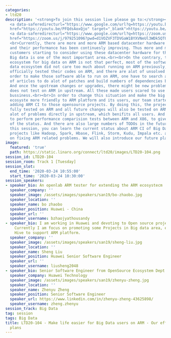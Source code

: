 ```yaml
---
categories:
- ltd20
description: '<strong>To join this session live please go to:</strong><br><ul><li>YouTube:
  <a data-saferedirecturl="https://www.google.com/url?q=https://youtu.be/PFQdsAoxQjo&source=gmail&ust=1584481372166000&usg=AFQjCNEaHD7pbM7zG_P6qVfLUp1t25kjHQ"
  href="https://youtu.be/PFQdsAoxQjo" target="_blank">https://youtu.be/PFQdsAoxQjo</a></li><li>Zoom:
  <a data-saferedirecturl="https://www.google.com/url?q=https://zoom.us/j/979251096?pwd%3Dd1VOZVF3TDVGaW1BYXVNeUl3WDk5QT09&source=gmail&ust=1584481372167000&usg=AFQjCNEbwp1MgK5ehMTqiYrSaWesNvUPgw"
  href="https://zoom.us/j/979251096?pwd=d1VOZVF3TDVGaW1BYXVNeUl3WDk5QT09" target="_blank">https://zoom.us/j/979251096?pwd=d1VOZVF3TDVGaW1BYXVNeUl3WDk5QT09</a></li></ul>Description:
  <br>Currently, there are more and more ARM based datacenter hardware on the market,
  and their performance has been continuesly improving. Thus more and more users and
  customers starting to consider using these datacenter hardware for their bussiness.
  Big data is one of the most important area.<br><br>On the contrary, the open source
  ecosystem for big data on ARM is not that perfect, most of the software in the big
  data ecosystem did not care too much about running on ARM previously, they did not
  officially tested their codes on ARM, and there are alot of unsolved problems. In
  order to make those software able to run on ARM, one have to search and read tons
  of articles to do alot of patches and build numbers of dependencies by their own.
  And once the upstream changes or upgrades, there might be new problems since it
  does not test on ARM in upstream. All these made users scared to use ARM for their
  bussiness.<br><br>In order to change this situation and make the big data opensource
  ecosyste more friendly to ARM platform and its users, our team started by proposing
  adding ARM CI to those opensource projects. By doing this, the projects will be
  fully tested on ARM and all future changes will also be tested on ARM. And we fixed
  alot of problems directly in upstream, which benifits all users. And then, we start
  to perform performance comparision tests between ARM and X86, to give users an overview
  of the status. And there are also large numbers of TODOs in the future.<br><br>In
  this session, you can learn the current status about ARM CI of Big Data ecosystem
  projects like Hadoop, Spark, Hbase, Flink, Storm, Kudu, Impala etc. and our efforts
  on fixing ARM related problems. We will also introduce our future plans.'
image:
  featured: 'true'
  path: https://static.linaro.org/connect/ltd20/images/LTD20-104.png
session_id: LTD20-104
session_room: Track 1 [Tuesday]
session_slot:
  end_time: '2020-03-24 10:55:00'
  start_time: '2020-03-24 10:30:00'
session_speakers:
- speaker_bio: An openlab ARM tester for extending the ARM ecosystecm
  speaker_company: ''
  speaker_image: /assets/images/speakers/san19/bo-zhaobo.jpg
  speaker_location: ''
  speaker_name: bo zhaobo
  speaker_position: Huawei - China
  speaker_url: ''
  speaker_username: bzhaojyathousandy
- speaker_bio: I am working in Huawei and devoting to Open source projects contribution.
    Currently I am focus on promoting some Projects in Big data area, e.g. Hadoop,
    Hive to support ARM platform.
  speaker_company: ''
  speaker_image: /assets/images/speakers/san19/sheng-liu.jpg
  speaker_location: ''
  speaker_name: Sheng Liu
  speaker_position: Huawei Senior Software Engineer
  speaker_url: ''
  speaker_username: liusheng2048
- speaker_bio: Senior Software Engineer from OpenSource Ecosystem Dept. Huawei Technology
  speaker_company: Huawei Technology
  speaker_image: /assets/images/speakers/san19/zhenyu-zheng.jpg
  speaker_location: ''
  speaker_name: Zhenyu Zheng
  speaker_position: Senior Software Engineer
  speaker_url: https://www.linkedin.com/in/zhenyu-zheng-43625898/
  speaker_username: zheng.zhenyu
session_track: Big Data
tag: session
tags: Big Data
title: LTD20-104 - Make life easier for Big Data users on ARM - Our efforts and future
  plans
---
```

